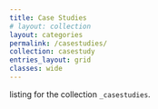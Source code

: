 ```yaml
---
title: Case Studies
# layout: collection
layout: categories
permalink: /casestudies/
collection: casestudy
entries_layout: grid
classes: wide
---
```


listing for the collection `_casestudies`.